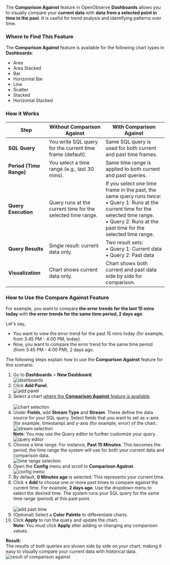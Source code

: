 The **Comparison Against** feature in OpenObserve **Dashboards** allows you to visually compare your **current data** with **data from a selected point in time in the past**.
It is useful for trend analysis and identifying patterns over time.

### Where to Find This Feature
The **Comparison Against** feature is available for the following chart types in **Dashboards**:

- Area  
- Area Stacked  
- Bar  
- Horizontal Bar  
- Line  
- Scatter  
- Stacked  
- Horizontal Stacked

### How it Works

| Step | Without Comparison Against | With Comparison Against |
|------|------------------------|---------------------|
| **SQL Query** | You write SQL query for the current time frame (default). | Same SQL query is used for both current and past time frames. |
| **Period (Time Range)** | You select a time range (e.g., last 30 mins). | Same time range is applied to both current and past queries. |
| **Query Execution** | Query runs at the current time for the selected time range. | If you select one time frame in the past, the same query runs twice:<br>• Query 1: Runs at the current time for the selected time range.<br>• Query 2: Runs at the past time for the selected time range. |
| **Query Results** | Single result: current data only. | Two result sets:<br>• Query 1: Current data<br>• Query 2: Past data |
| **Visualization** | Chart shows current data only. | Chart shows both current and past data side by side for comparison. |


### How to Use the Compare Against Feature
For example, you want to compare **the error trends for the last 15 mins today** with **the error trends for the same time period, 2 days ago**. 

Let's say,

- You want to view the error trend for the past 15 mins today (for example, from 3:45 PM - 4:00 PM, today). 
- Now, you want to compare the error trend for the same time period (from 3:45 PM - 4:00 PM), 2 days ago. 

The following steps explain how to use the **Comparison Against** feature for this scenario:

1. Go to **Dashboards** > **New Dashboard**.  
   ![dashboards](../../images/dashboards-comparison-against-1.png)  
2. Click **Add Panel.**  
   ![add panel](../../images/dashboards-comparison-against-2.png)
3. Select a chart [where the **Comparison Against** feature is available](#where-to-find-this-feature).<br>  
   ![chart selection](../../images/dashboards-comparison-against-3.png)  
4. Under **Fields**, add **Stream Type** and **Stream**. These define the data source for your SQL query. Select fields that you want to set as x-axis (for example, timestamp) and y-axis (for example, error) of the chart.<br>
   ![stream selection](../../images/dashboards-comparison-against-4.png) 
   <br>**Note**: You may use the Query editor to further customize your query. 
   ![query editor](../../images/dashboards-comparison-against-5.png)  
5. Choose a time range. For instance, **Past 15 Minutes**. This becomes the period, the time range the system will use for both your current data and comparison data.<br> 
   ![time range selection](../../images/dashboards-comparison-against-6.png)
6. Open the **Config** menu and scroll to **Comparison Against**.<br> 
   ![config menu](../../images/dashboards-comparison-against-7.png) 
7. By default, **0 Minutes ago** is selected. This represents your current time.
8. Click **+ Add** to choose one or more past times to compare against the current time. For example, **2 days ago**. Use the dropdown menu to select the desired time. The system runs your SQL query for the same time range (period) at this past point.<br>  
   ![add past time](../../images/dashboards-comparison-against-8.png)  
9. (Optional) Select a **Color Palette** to differentiate charts.  
10. Click **Apply** to run the query and update the chart.   
    **Note**: You must click **Apply** after adding or changing any comparison values.

**Result:** <br> 
The results of both queries are shown side by side on your chart, making it easy to visually compare your current data with historical data.
![result of comparison against](../../images/dashboards-comparison-against-9.png)

